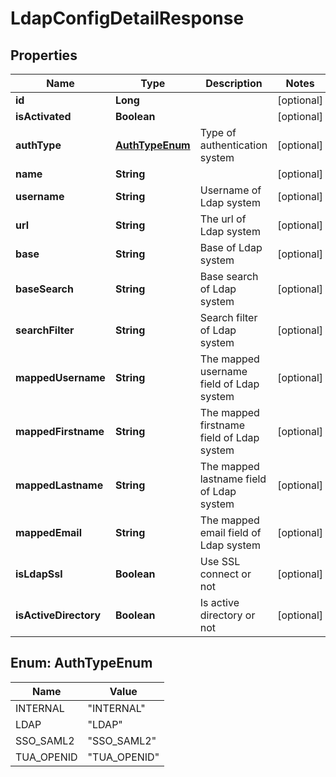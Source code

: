 
# LdapConfigDetailResponse

## Properties
Name | Type | Description | Notes
------------ | ------------- | ------------- | -------------
**id** | **Long** |  |  [optional]
**isActivated** | **Boolean** |  |  [optional]
**authType** | [**AuthTypeEnum**](#AuthTypeEnum) | Type of authentication system |  [optional]
**name** | **String** |  |  [optional]
**username** | **String** | Username of Ldap system |  [optional]
**url** | **String** | The url of Ldap system |  [optional]
**base** | **String** | Base of Ldap system |  [optional]
**baseSearch** | **String** | Base search of Ldap system |  [optional]
**searchFilter** | **String** | Search filter of Ldap system |  [optional]
**mappedUsername** | **String** | The mapped username field of Ldap system |  [optional]
**mappedFirstname** | **String** | The mapped firstname field of Ldap system |  [optional]
**mappedLastname** | **String** | The mapped lastname field of Ldap system |  [optional]
**mappedEmail** | **String** | The mapped email field of Ldap system |  [optional]
**isLdapSsl** | **Boolean** | Use SSL connect or not |  [optional]
**isActiveDirectory** | **Boolean** | Is active directory or not |  [optional]


<a name="AuthTypeEnum"></a>
## Enum: AuthTypeEnum
Name | Value
---- | -----
INTERNAL | &quot;INTERNAL&quot;
LDAP | &quot;LDAP&quot;
SSO_SAML2 | &quot;SSO_SAML2&quot;
TUA_OPENID | &quot;TUA_OPENID&quot;



